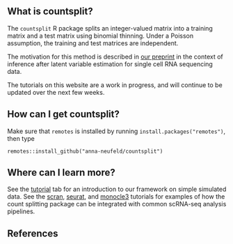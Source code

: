 What is countsplit?
-----

The ``countsplit`` R package splits an integer-valued matrix into a training matrix and a test matrix using binomial thinning. Under a Poisson assumption, the training and test matrices are independent. 

The motivation for this method is described in [our preprint](XXXXXXX) in the context of inference after latent variable estimation for single cell RNA sequencing data. 

The tutorials on this website are a work in progress, and will continue to be updated over the next few weeks. 

How can I get countsplit?
-----

Make sure that ``remotes`` is installed by running ``install.packages("remotes")``, then type

```{r}
remotes::install_github("anna-neufeld/countsplit")
```

Where can I learn more? 
-----

See the [tutorial](https://anna-neufeld.github.io/countsplit/articles/countsplit_tutorial.html) tab for an introduction to our framework on simple simulated data. See the [scran](https://anna-neufeld.github.io/countsplit/articles/scran_tutorial.html),  [seurat](https://anna-neufeld.github.io/countsplit/articles/seurat_tutorial.html), and [monocle3](https://anna-neufeld.github.io/countsplit/articles/monocle3_tutorial.html) tutorials for examples of how the count splitting package can be integrated with common scRNA-seq analysis pipelines. 

References
----




